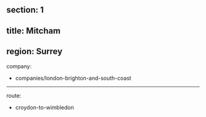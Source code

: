 section: 1
----
title: Mitcham
----
region: Surrey
----
company:
- companies/london-brighton-and-south-coast
----
route:
- croydon-to-wimbledon
